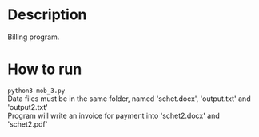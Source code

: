 # Description
Billing program.  
# How to run
 `python3 mob_3.py`  
 Data files must be in the same folder, named 'schet.docx', 'output.txt' and 'output2.txt'  
 Program will write an invoice for payment into 'schet2.docx' and 'schet2.pdf' 
